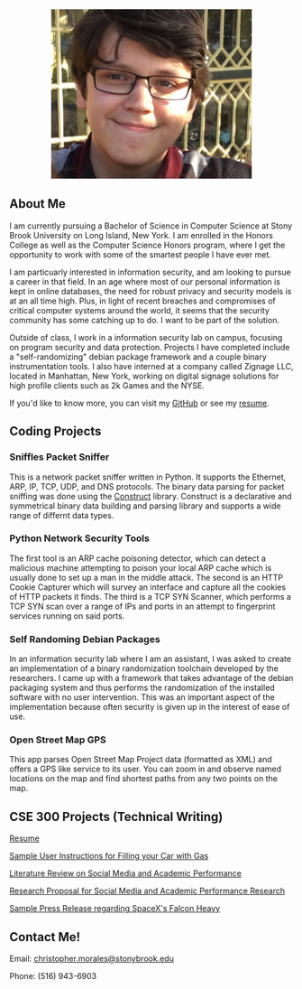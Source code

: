<div style="text-align:center"><img src ="images/chris.png" width="356" height="300"/></div>

## About Me

I am currently pursuing a Bachelor of Science in Computer Science at Stony Brook University on Long Island, New York. I am enrolled in the Honors College as well as the Computer Science Honors program, where I get the opportunity to work with some of the smartest people I have ever met. 

I am particuarly interested in information security, and am looking to pursue a career in that field. In an age where most of our personal information is kept in online databases, the need for robust privacy and security models is at an all time high. Plus, in light of recent breaches and compromises of critical computer systems around the world, it seems that the security community has some catching up to do. I want to be part of the solution.

Outside of class, I work in a information security lab on campus, focusing on program security and data protection. Projects I have completed include a "self-randomizing" debian package framework and a couple binary instrumentation tools. I also have interned at a company called Zignage LLC, located in Manhattan, New York, working on digital signage solutions for high profile clients such as 2k Games and the NYSE.

If you'd like to know more, you can visit my [GitHub](https://github.com/chmorales) or see my [resume](pdfs/resume.pdf).

## Coding Projects

### Sniffles Packet Sniffer

This is a network packet sniffer written in Python. It supports the Ethernet, ARP, IP, TCP, UDP, and DNS protocols. The binary data parsing for packet sniffing was done using the [Construct](https://construct.readthedocs.io/en/latest/intro.html) library. Construct is a declarative and symmetrical binary data building and parsing library and supports a wide range of differnt data types.

### Python Network Security Tools

The first tool is an ARP cache poisoning detector, which can detect a malicious machine attempting to poison your local ARP cache which is usually done to set up a man in the middle attack. The second is an HTTP Cookie Capturer which will survey an interface and capture all the cookies of HTTP packets it finds. The third is a TCP SYN Scanner, which performs a TCP SYN scan over a range of IPs and ports in an attempt to fingerprint services running on said ports.

### Self Randoming Debian Packages

In an information security lab where I am an assistant, I was asked to create an implementation of a binary randomization toolchain developed by the researchers. I came up with a framework that takes advantage of the debian packaging system and thus performs the randomization of the installed software with no user intervention. This was an important aspect of the implementation because often security is given up in the interest of ease of use.

### Open Street Map GPS

This app parses Open Street Map Project data (formatted as XML) and offers a GPS like service to its user. You can zoom in and observe named locations on the map and find shortest paths from any two points on the map.

## CSE 300 Projects (Technical Writing)

[Resume](pdfs/resume.pdf)

[Sample User Instructions for Filling your Car with Gas](pdfs/userinst.pdf)

[Literature Review on Social Media and Academic Performance](pdfs/litreview.pdf)

[Research Proposal for Social Media and Academic Performance Research](pdfs/researchproposal.pdf)

[Sample Press Release regarding SpaceX's Falcon Heavy](pdfs/pressrelease.pdf)

## Contact Me!

Email: christopher.morales@stonybrook.edu

Phone: (516) 943-6903
